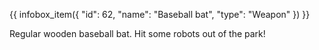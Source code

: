 {{ infobox_item({
	"id": 62,
	"name": "Baseball bat",
	"type": "Weapon"
}) }}

Regular wooden baseball bat. Hit some robots out of the park!